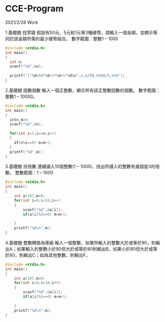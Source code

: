 # CCE-Program
2021/2/26 Work

1.基礎題 找零錢 假設有50元、5元和1元等3種硬幣，請輸入一個金額，並顯示等同於該金額所需的最少硬幣組合。 
數字範圍：整數1 – 1000
```C
#include <stdio.h>
int main()
{
  int n;
  scanf("%d",&n);
  
  printf("("%d=50*%d+5*%d+1*%d\n",n,n/50,n%50/5,n%5");
}
```

2.基礎題 因數個數 輸入一個正整數，顯示所有該正整數因數的個數。 
數字範圍：整數1 – 10000。  
```C
#include <stdio.h>
int main()
{
  intn,m=0;
  scanf("%d",&n);
  
  for(int i=1;i<=n;i++)
  {
    if(n%i==0) m=m+1;
  }
  printf("%d",m);
}
```

3.基礎題 找倍數 連續讀入10個整數(1 – 1000)，找出所讀入的整數有幾個是3的倍數。 
整數範圍：1 – 1000  
```C
#include <stdio.h>
int main()
{
	int a[10],m=0;
	for(int i=0;i<10;i++)
	{
		scanf("%d",&a[i]);
		if(a[i]%3==0) m=m+1;
		
	}
	printf("%d\n",m);
}
```
4.基礎題 整數轉換為等級 輸入一個整數，如果所輸入的整數大於或等於90，則輸出A；如果輸入的整數小於90但大於或等於80則輸出B，如果小於80但大於或等於60，則輸出C；如為其他整數，則輸出F。  
```C
#include <stdio.h>
int main()
{
	int a[10],m=0;
	for(int i=0;i<10;i++)
	{
		scanf("%d",&a[i]);
		if(a[i]%3==0) m=m+1;
		
	}
	printf("%d\n",m);
}
```
